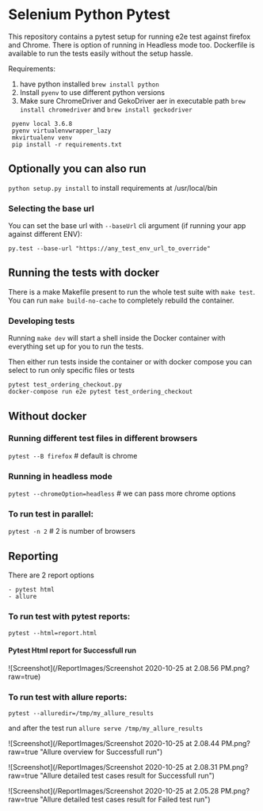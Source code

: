 # Selenium Python Pytest

This repository contains a pytest setup for running e2e test against firefox and Chrome. There is option of running in Headless mode too. Dockerfile is available to run the tests easily without the setup hassle.

Requirements:
1. have python installed `brew install python`
2. Install `pyenv` to use different python versions
3. Make sure ChromeDriver and GekoDriver aer in executable path
`brew install chromedriver` and `brew install geckodriver` 
```
 pyenv local 3.6.8
 pyenv virtualenvwrapper_lazy
 mkvirtualenv venv
 pip install -r requirements.txt
```
## Optionally you can also run 
```python setup.py install``` to install requirements at /usr/local/bin

### Selecting the base url

You can set the base url with `--baseUrl` cli argument (if running your app against different ENV):

```
py.test --base-url "https://any_test_env_url_to_override"
```
## Running the tests with docker

There is a make Makefile present to run the whole test suite with ``make test``. You can run `make build-no-cache` to completely rebuild the container.

### Developing tests

Running `make dev` will start a shell inside the Docker container with everything set up for you to run the tests.

Then either run tests inside the container or with docker compose you can select to run only specific files or tests

```
pytest test_ordering_checkout.py
docker-compose run e2e pytest test_ordering_checkout
```

## Without docker
### Running different test files in different browsers
`pytest --B firefox` # default is chrome

### Running in headless mode
`pytest --chromeOption=headless` # we can pass more chrome options

### To run test in parallel:
`pytest -n 2` # 2 is number of browsers

## Reporting
There are 2 report options 
```
- pytest html
- allure
```

### To run test with pytest reports:
`pytest --html=report.html`

#### Pytest Html report for Successfull run
![Screenshot](/ReportImages/Screenshot 2020-10-25 at 2.08.56 PM.png?raw=true)

### To run test with allure reports:
`pytest --alluredir=/tmp/my_allure_results`

and after the test run
`allure serve /tmp/my_allure_results`

![Screenshot](/ReportImages/Screenshot 2020-10-25 at 2.08.44 PM.png?raw=true "Allure overview for Successfull run")

![Screenshot](/ReportImages/Screenshot 2020-10-25 at 2.08.31 PM.png?raw=true "Allure detailed test cases result for Successfull run")

![Screenshot](/ReportImages/Screenshot 2020-10-25 at 2.05.28 PM.png?raw=true "Allure detailed test cases result for Failed test run")

